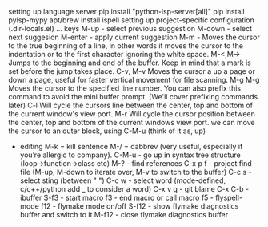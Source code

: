 setting up language server
	pip install "python-lsp-server[all]"
	pip install pylsp-mypy
	apt/brew install ispell
setting up project-specific configuration (.dir-locals.el)
	...
keys
	M-up - select previous suggestion
	M-down - select next suggesion
	M-enter - apply current suggestion
    M-m - Moves the cursor to the true beginning of a line, in other words it moves the cursor to the indentation or to the first character ignoring the white space.
    M-<,M-> Jumps to the beginning and end of the buffer. Keep in mind that a mark is set before the jump takes place.
    C-v, M-v Moves the cursor a up a page or down a page, useful for faster vertical movement for file scanning.
    M-g M-g Moves the cursor to the specified line number. You can also prefix this command to avoid the mini buffer prompt. (We'll cover prefixing commands later)
    C-l Will cycle the cursors line between the center, top and bottom of the current window's view port.
    M-r Will cycle the cursor position between the center, top and bottom of the current windows view port.
	we can move the cursor to an outer block, using C-M-u (think of it as, up)
- editing
	M-k = kill sentence
	M-/ = dabbrev (very useful, especially if you’re allergic to company).
	C-M-u - go up in syntax tree structure (loop->function->class etc)
	M-? - find references
	C-x p f - project find file (M-up, M-down to iterate over, M-v to switch to the buffer)
	C-c s - select sting (between " ")
	C-c w - select word (mode-defined, c/c++/python add _ to consider a word)
	C-x v g - git blame
	C-x C-b - ibuffer
	S-f3 - start macro
	f3 - end macro or call macro
	f5 - flyspell-mode
	f12 - flymake mode on/off
	S-f12 - show flymake diagnostics buffer and switch to it
	M-f12 - close flymake diagnostics buffer
